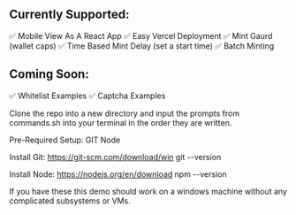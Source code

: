 ## Currently Supported:
✅ Mobile View As A React App
✅ Easy Vercel Deployment
✅ Mint Gaurd (wallet caps)
✅ Time Based Mint Delay (set a start time)
✅ Batch Minting

## Coming Soon:
✅ Whitelist Examples
✅ Captcha Examples

Clone the repo into a new directory and input the prompts from commands.sh into your terminal in the order they are written.

Pre-Required Setup:
GIT
Node

Install Git:
https://git-scm.com/download/win
git --version

Install Node:
https://nodejs.org/en/download
npm --version

If you have these this demo should work on a windows machine without any complicated subsystems or VMs.
